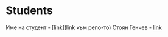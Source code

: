 # Students


Име на студент - [link](link към репо-то)
Стоян Генчев - [link](https://github.com/stoyo)
